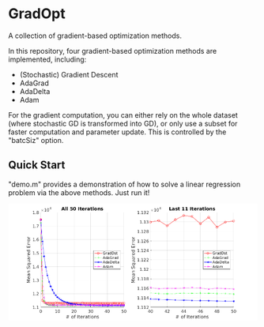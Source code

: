 # GradOpt
A collection of gradient-based optimization methods.

In this repository, four gradient-based optimization methods are implemented, including:
* (Stochastic) Gradient Descent
* AdaGrad
* AdaDelta
* Adam

For the gradient computation, you can either rely on the whole dataset (where stochastic GD is transformed into GD), or only use a subset for faster computation and parameter update. This is controlled by the "batcSiz" option.

## Quick Start
"demo.m" provides a demonstration of how to solve a linear regression problem via the above methods. Just run it!

![Optimization Process](OptProc.png)
